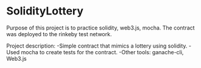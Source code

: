 # SolidityLottery
Purpose of this project is to practice solidity, web3.js, mocha.
The contract was deployed to the rinkeby test network.

Project description:
-Simple contract that mimics a lottery using solidity.
-Used mocha to create tests for the contract. 
-Other tools: ganache-cli, Web3.js
